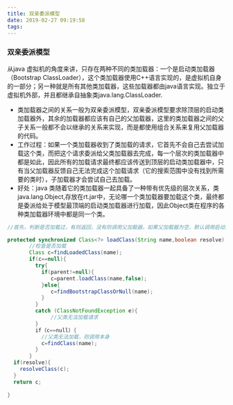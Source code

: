 ```yaml
---
title: 双亲委派模型
date: 2019-02-27 09:19:58
tags:
---
```


### 双亲委派模型

<!--more-->

从java 虚拟机的角度来讲，只存在两种不同的类加载器：一个是启动类加载器（Bootstrap ClassLoader），这个类加载器使用C++语言实现的，是虚拟机自身的一部分；另一种就是所有其他类加载器，这些加载器都由java语言实现。独立于虚拟机外部，并且都继承自抽象类java.lang.ClassLoader.

* 类加载器之间的关系一般为双亲委派模型，双亲委派模型要求除顶层的启动类加载器外，其余的加载器都应该有自己的父加载器，这里的类加载器之间的父子关系一般都不会以继承的关系来实现，而是都使用组合关系来复用父加载器的代码。
* 工作过程：如果一个类加载器收到了类加载的请求，它首先不会自己去尝试加载这个类，而把这个请求委派给父类加载器去完成，每一个层次的类加载器中都是如此，因此所有的加载请求最终都应该传送到顶层的启动类加载器中，只有当父加载器反馈自己无法完成这个加载请求（它的搜索范围中没有找到所需要的类时），子加载器才会尝试自己去加载。
* 好处：java 类随着它的类加载器一起具备了一种带有优先级的层次关系，类java.lang.Object,存放在rt.jar中，无论哪一个类加载器要加载这个类，最终都是委派给处于模型最顶端的启动类加载器进行加载，因此Object类在程序的各种类加载器环境中都是同一个类。

```java
//首先，判断是否加载过，有则返回，没有则调用父加载器，如果父加载器为空，默认调用启动类加载器，如果父加载器失败，则在调用自己的方法加载

protected synchronized Class<?> loadClass(String name,boolean resolve) throws ClassNotFoundException{
       //检查是否加载
       Class c=findLoadedClass(name);
       if(c==null){
         try{
           if(parent!=null){
              c=parent.loadClass(name,false);
           }else{
              c=findBootstrapClassOrNull(name); 
           }
         }
         catch (ClassNotFoundException e){
              //父类无法加载请求
         }
         if（c==null）{
           //父类无法加载，则调用本身
           c=findClass(name);
         }
       }
  if(resolve){
    resolveClass(c);
  }
  return c;
   
}

```

